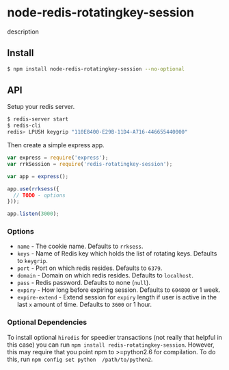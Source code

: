 # node-redis-rotatingkey-session

  description

## Install

```bash
$ npm install node-redis-rotatingkey-session --no-optional
```

## API

  Setup your redis server.

```bash
$ redis-server start
$ redis-cli
redis> LPUSH keygrip "110E8400-E29B-11D4-A716-446655440000"
```

  Then create a simple express app.

```js
var express = require('express');
var rrkSession = require('redis-rotatingkey-session');

var app = express();

app.use(rrksess({
  // TODO - options
}));

app.listen(3000);
```

### Options

  - `name` - The cookie name. Defaults to `rrksess`.
  - `keys` - Name of Redis key which holds the list of rotating keys. Defaults to `keygrip`.
  - `port` - Port on which redis resides. Defaults to `6379`.
  - `domain` - Domain on which redis resides. Defaults to `localhost`.
  - `pass` - Redis password. Defaults to none (`null`).
  - `expiry` - How long before expiring session. Defaults to `604800` or 1 week.
  - `expire-extend` - Extend session for `expiry` length if user is active in the last `x` amount of time. Defaults to `3600` or 1 hour.

### Optional Dependencies

  To install optional `hiredis` for speedier transactions (not really that 
helpful in this case) you can run `npm install redis-rotatingkey-session`. 
However, this may require that you point npm to >=python2.6 for compilation. To do this, run `npm config set python 
/path/to/python2`.
